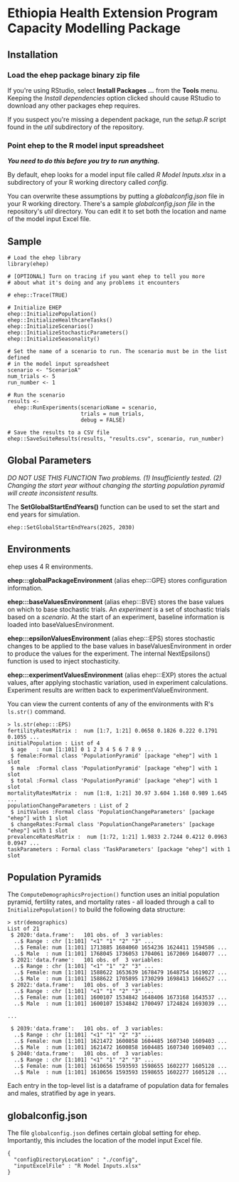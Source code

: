 # Ethiopia Health Extension Program Capacity Modelling Package

## Installation

### Load the ehep package binary zip file

If you're using RStudio, select __Install Packages ...__ from the __Tools__ menu. 
Keeping the _Install dependencies_ option
clicked should cause RStudio to download any other packages ehep requires.

If you suspect you're missing a dependent package, run the _setup.R_ script 
found in the _util_ subdirectory of the repository.

### Point ehep to the R model input spreadsheet

___You need to do this before you try to run anything.___

By default, ehep looks for a model input file called _R Model Inputs.xlsx_ in a
subdirectory of your R working directory called _config_.

You can overwrite these assumptions by putting a _globalconfig.json_ file in
your R working directory. There's a sample _globalconfig.json file_ in the
repository's _util_ directory. You can edit it to set both the location and 
name of the model input Excel file.

## Sample

```
# Load the ehep library
library(ehep)

# [OPTIONAL] Turn on tracing if you want ehep to tell you more
# about what it's doing and any problems it encounters

# ehep::Trace(TRUE)

# Initialize EHEP
ehep::InitializePopulation()
ehep::InitializeHealthcareTasks()
ehep::InitializeScenarios()
ehep::InitializeStochasticParameters()
ehep::InitializeSeasonality()

# Set the name of a scenario to run. The scenario must be in the list defined
# in the model input spreadsheet
scenario <- "ScenarioA"
num_trials <- 5
run_number <- 1

# Run the scenario
results <-
  ehep::RunExperiments(scenarioName = scenario,
                       trials = num_trials,
                       debug = FALSE)

# Save the results to a CSV file
ehep::SaveSuiteResults(results, "results.csv", scenario, run_number)
```
## Global Parameters

_DO NOT USE THIS FUNCTION_
_Two problems. (1) Insufficiently tested. (2) Changing the start year without
changing the starting population pyramid will create inconsistent results._

The __SetGlobalStartEndYears()__ function can be used to set the start and end 
years for simulation.

```
ehep::SetGlobalStartEndYears(2025, 2030)
```

## Environments

ehep uses 4 R environments.

__ehep:::globalPackageEnvironment__ (alias ehep:::GPE) stores configuration 
information.

__ehep:::baseValuesEnvironment__ (alias ehep:::BVE) stores the base values 
on which to base stochastic trials. An _experiment_ is a set of stochastic
trials based on a _scenario_. At the start of an experiment, baseline information
is loaded into baseValuesEnvironment.

__ehep:::epsilonValuesEnvironment__ (alias ehep:::EPS) stores stochastic changes to be
applied to the base values in baseValuesEnvironment in order to produce the
values for the experiment. The internal NextEpsilons()
function is used to inject stochasticity.

__ehep:::experimentValuesEnvironment__ (alias ehep:::EXP) stores the actual values, 
after applying stochastic variation, used in experiment calculations. Experiment results 
are written back to experimentValueEnvironment.

You can view the current contents of any of the environments with R's
`ls.str()` command.

```
> ls.str(ehep:::EPS)
fertilityRatesMatrix :  num [1:7, 1:21] 0.0658 0.1826 0.222 0.1791 0.1055 ...
initialPopulation : List of 4
 $ age   : num [1:101] 0 1 2 3 4 5 6 7 8 9 ...
 $ female:Formal class 'PopulationPyramid' [package "ehep"] with 1 slot
 $ male  :Formal class 'PopulationPyramid' [package "ehep"] with 1 slot
 $ total :Formal class 'PopulationPyramid' [package "ehep"] with 1 slot
mortalityRatesMatrix :  num [1:8, 1:21] 30.97 3.604 1.168 0.989 1.645 ...
populationChangeParameters : List of 2
 $ initValues :Formal class 'PopulationChangeParameters' [package "ehep"] with 1 slot
 $ changeRates:Formal class 'PopulationChangeParameters' [package "ehep"] with 1 slot
prevalenceRatesMatrix :  num [1:72, 1:21] 1.9833 2.7244 0.4212 0.0963 0.0947 ...
taskParameters : Formal class 'TaskParameters' [package "ehep"] with 1 slot
```

## Population Pyramids

The `ComputeDemographicsProjection()` function uses an initial population 
pyramid, fertility rates, and mortality rates - all loaded through a call to 
`InitializePopulation()` to build the following data structure:

```
> str(demographics)
List of 21
 $ 2020:'data.frame':	101 obs. of  3 variables:
  ..$ Range : chr [1:101] "<1" "1" "2" "3" ...
  ..$ Female: num [1:101] 1713885 1684060 1654236 1624411 1594586 ...
  ..$ Male  : num [1:101] 1768045 1736053 1704061 1672069 1640077 ...
 $ 2021:'data.frame':	101 obs. of  3 variables:
  ..$ Range : chr [1:101] "<1" "1" "2" "3" ...
  ..$ Female: num [1:101] 1588622 1653639 1678479 1648754 1619027 ...
  ..$ Male  : num [1:101] 1588622 1705895 1730299 1698413 1666527 ...
 $ 2022:'data.frame':	101 obs. of  3 variables:
  ..$ Range : chr [1:101] "<1" "1" "2" "3" ...
  ..$ Female: num [1:101] 1600107 1534842 1648406 1673168 1643537 ...
  ..$ Male  : num [1:101] 1600107 1534842 1700497 1724824 1693039 ...
  
...

 $ 2039:'data.frame':	101 obs. of  3 variables:
  ..$ Range : chr [1:101] "<1" "1" "2" "3" ...
  ..$ Female: num [1:101] 1621472 1600858 1604485 1607340 1609403 ...
  ..$ Male  : num [1:101] 1621472 1600858 1604485 1607340 1609403 ...
 $ 2040:'data.frame':	101 obs. of  3 variables:
  ..$ Range : chr [1:101] "<1" "1" "2" "3" ...
  ..$ Female: num [1:101] 1610656 1593593 1598655 1602277 1605128 ...
  ..$ Male  : num [1:101] 1610656 1593593 1598655 1602277 1605128 ...
```
Each entry in the top-level list is a dataframe of population data for
females and males, stratified by age in years.

## globalconfig.json

The file `globalconfig.json` defines certain global setting for ehep.
Importantly, this includes the location of the model input Excel file.

```
{
  "configDirectoryLocation" : "./config",
  "inputExcelFile" : "R Model Inputs.xlsx"
}
```

